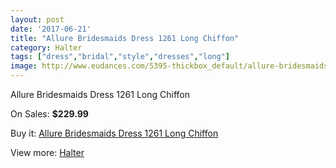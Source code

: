 ```yaml
---
layout: post
date: '2017-06-21'
title: "Allure Bridesmaids Dress 1261 Long Chiffon"
category: Halter
tags: ["dress","bridal","style","dresses","long"]
image: http://www.eudances.com/5395-thickbox_default/allure-bridesmaids-dress-1261-long-chiffon.jpg
---
```

Allure Bridesmaids Dress 1261 Long Chiffon

On Sales: **$229.99**
<a href="https://www.eudances.com/en/halter/1841-allure-bridesmaids-dress-1261-long-chiffon.html"><amp-img layout="responsive" width="600" height="600" src="//www.eudances.com/5395-thickbox_default/allure-bridesmaids-dress-1261-long-chiffon.jpg" alt="Allure Bridesmaids Dress 1261 Long Chiffon 0" /></a>
<a href="https://www.eudances.com/en/halter/1841-allure-bridesmaids-dress-1261-long-chiffon.html"><amp-img layout="responsive" width="600" height="600" src="//www.eudances.com/5399-thickbox_default/allure-bridesmaids-dress-1261-long-chiffon.jpg" alt="Allure Bridesmaids Dress 1261 Long Chiffon 1" /></a>
<a href="https://www.eudances.com/en/halter/1841-allure-bridesmaids-dress-1261-long-chiffon.html"><amp-img layout="responsive" width="600" height="600" src="//www.eudances.com/5398-thickbox_default/allure-bridesmaids-dress-1261-long-chiffon.jpg" alt="Allure Bridesmaids Dress 1261 Long Chiffon 2" /></a>
<a href="https://www.eudances.com/en/halter/1841-allure-bridesmaids-dress-1261-long-chiffon.html"><amp-img layout="responsive" width="600" height="600" src="//www.eudances.com/5397-thickbox_default/allure-bridesmaids-dress-1261-long-chiffon.jpg" alt="Allure Bridesmaids Dress 1261 Long Chiffon 3" /></a>
<a href="https://www.eudances.com/en/halter/1841-allure-bridesmaids-dress-1261-long-chiffon.html"><amp-img layout="responsive" width="600" height="600" src="//www.eudances.com/5396-thickbox_default/allure-bridesmaids-dress-1261-long-chiffon.jpg" alt="Allure Bridesmaids Dress 1261 Long Chiffon 4" /></a>

Buy it: [Allure Bridesmaids Dress 1261 Long Chiffon](https://www.eudances.com/en/halter/1841-allure-bridesmaids-dress-1261-long-chiffon.html "Allure Bridesmaids Dress 1261 Long Chiffon")

View more: [Halter](https://www.eudances.com/en/19-halter "Halter")
